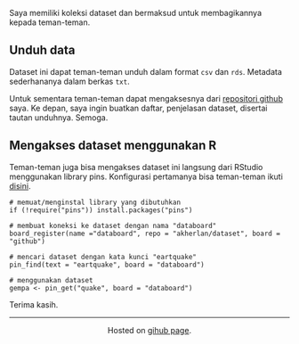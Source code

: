 Saya memiliki koleksi dataset dan bermaksud untuk membagikannya kepada teman-teman.

## Unduh data

Dataset ini dapat teman-teman unduh dalam format `csv` dan `rds`. Metadata sederhananya dalam berkas `txt`.

Untuk sementara teman-teman dapat mengaksesnya dari [repositori github](https://github.com/akherlan/dataset) saya. Ke depan, saya ingin buatkan daftar, penjelasan dataset, disertai tautan unduhnya. Semoga.

## Mengakses dataset menggunakan R

Teman-teman juga bisa mengakses dataset ini langsung dari RStudio menggunakan library pins. Konfigurasi pertamanya bisa teman-teman ikuti [disini](http://pins.rstudio.com/articles/boards-github.html).

```{r}
# memuat/menginstal library yang dibutuhkan
if (!require("pins")) install.packages("pins")

# membuat koneksi ke dataset dengan nama "databoard"
board_register(name ="databoard", repo = "akherlan/dataset", board = "github")

# mencari dataset dengan kata kunci "eartquake"
pin_find(text = "eartquake", board = "databoard")

# menggunakan dataset
gempa <- pin_get("quake", board = "databoard")
```
Terima kasih.

-----

<center>Hosted on <a href='https://github.com/akherlan/dataset'>gihub page</a>.</center>
